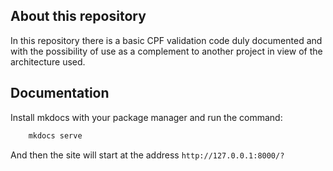 ## About this repository

In this repository there is a basic CPF validation code duly documented and with the possibility of use as a complement to another project in view of the architecture used.

## Documentation
Install mkdocs with your package manager and run the command:

```sh
    mkdocs serve
```

And then the site will start at the address ```http://127.0.0.1:8000/?```